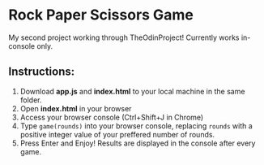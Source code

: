 # Rock Paper Scissors Game
My second project working through TheOdinProject!
Currently works in-console only.

## Instructions:
1. Download **app.js** and **index.html** to your local machine in the same folder.
2. Open **index.html** in your browser
3. Access your browser console (Ctrl+Shift+J in Chrome)
4. Type ``game(rounds)`` into your browser console, replacing ``rounds`` with a positive integer value of your preffered number of rounds.
5. Press Enter and Enjoy! Results are displayed in the console after every game.
